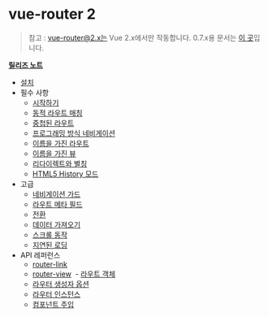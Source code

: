 # vue-router 2
<!--email_off-->
> 참고 : vue-router@2.x는 Vue 2.x에서만 작동합니다. 0.7.x용 문서는 [이 곳](https://github.com/vuejs/vue-router/tree/1.0/docs/en)입니다.
<!--/email_off-->
**[릴리즈 노트](https://github.com/vuejs/vue-router/releases)**

- [설치](installation.md)
- 필수 사항
  - [시작하기](essentials/getting-started.md)
  - [동적 라우트 매칭](essentials/dynamic-matching.md)
  - [중첩된 라우트](essentials/nested-routes.md)
  - [프로그래밍 방식 네비게이션](essentials/navigation.md)
  - [이름을 가진 라우트](essentials/named-routes.md)
  - [이름을 가진 뷰](essentials/named-views.md)
  - [리다이렉트와 별칭](essentials/redirect-and-alias.md)
  - [HTML5 History 모드](essentials/history-mode.md)
- 고급
  - [네비게이션 가드](advanced/navigation-guards.md)
  - [라우트 메타 필드](advanced/meta.md)
  - [전환](advanced/transitions.md)
  - [데이터 가져오기](advanced/data-fetching.md)
  - [스크롤 동작](advanced/scroll-behavior.md)
  - [지연된 로딩](advanced/lazy-loading.md)
- API 레퍼런스
  - [router-link](api/router-link.md)
  - [router-view](api/router-view.md)
  - [라우트 객체](api/route-object.md)
  - [라우터 생성자 옵션](api/options.md)
  - [라우터 인스턴스](api/router-instance.md)
  - [컴포넌트 주입](api/component-injections.md)
